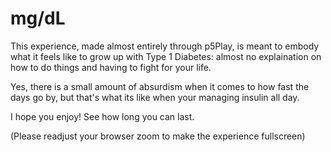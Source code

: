 # mg/dL

This experience, made almost entirely through p5Play, is meant to embody what it feels like to grow up with Type 1 Diabetes: almost no explaination on how to do things and having to fight for your life.

Yes, there is a small amount of absurdism when it comes to how fast the days go by, but that's what its like when your managing insulin all day.

I hope you enjoy! See how long you can last.

(Please readjust your browser zoom to make the experience fullscreen)
